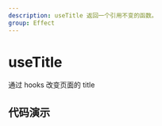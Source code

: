 ```yaml
---
description: useTitle 返回一个引用不变的函数。
group: Effect
---
```


# useTitle

通过 hooks 改变页面的 title

## 代码演示

<code src="xhooks/useTitle/demos/base.tsx" title="基本用法" description="点击页面的title跟随变化"></code>
